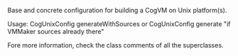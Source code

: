 Base and concrete configuration for building a CogVM on Unix platform(s).

Usage: 
CogUnixConfig generateWithSources
or
CogUnixConfig generate   "if VMMaker sources already there"


Fore more information, check the class comments of all the superclasses.

